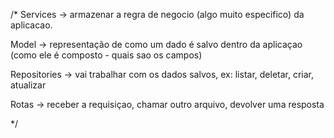 /*
Services -> armazenar a regra de negocio (algo muito especifico) da aplicacao.

Model -> representação de como um dado é salvo dentro da aplicaçao (como ele é composto - quais sao os campos)

Repositories -> vai trabalhar com os dados salvos, ex: listar, deletar, criar, atualizar

Rotas -> receber a requisiçao, chamar outro arquivo, devolver uma resposta

*/
